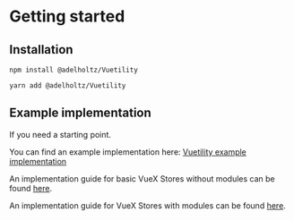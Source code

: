 # Getting started

## Installation <a href="#" name="prerequsisits"></a>

```
npm install @adelholtz/Vuetility

yarn add @adelholtz/Vuetility
```

## Example implementation
If you need a starting point.

You can find an example implementation here: [Vuetility example implementation](https://github.com/adelholtz/vuetility/tree/master/example)

An implementation guide for basic VueX Stores without modules can be found [here](/guide/usage_without_namespace.html).

An implementation guide for VueX Stores with modules can be found [here](/guide/usage_namespaced.html).
